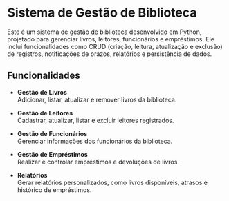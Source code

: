 # Sistema de Gestão de Biblioteca

Este é um sistema de gestão de biblioteca desenvolvido em Python, projetado para gerenciar livros, leitores, funcionários e empréstimos. Ele inclui funcionalidades como CRUD (criação, leitura, atualização e exclusão) de registros, notificações de prazos, relatórios e persistência de dados.

## Funcionalidades

- **Gestão de Livros**  
  Adicionar, listar, atualizar e remover livros da biblioteca.

- **Gestão de Leitores**  
  Cadastrar, atualizar, listar e excluir leitores registrados.

- **Gestão de Funcionários**  
  Gerenciar informações dos funcionários da biblioteca.

- **Gestão de Empréstimos**  
  Realizar e controlar empréstimos e devoluções de livros.

- **Relatórios**  
  Gerar relatórios personalizados, como livros disponíveis, atrasos e histórico de empréstimos.
